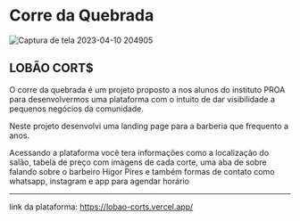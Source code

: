# Corre da Quebrada
![Captura de tela 2023-04-10 204905](https://user-images.githubusercontent.com/106604805/231020474-15cee5c0-0c39-41dc-aef1-b31e1b5af6ea.png)
<h2>LOBÃO CORT$</h2>
<p>O corre da quebrada é um projeto proposto a nos alunos do instituto PROA para desenvolvermos uma plataforma com o intuito de dar visibilidade a pequenos negócios da comunidade.</p>
<p>Neste projeto desenvolvi uma landing page para a barberia que frequento a anos.</p>
<p>Acessando a plataforma você tera informações como a localização do salão, tabela de preço com imagens de cada corte, uma aba de sobre falando sobre o barbeiro Higor Pires e também formas de contato como whatsapp, instagram e app para agendar horário</p>
<hr />

link da plataforma: https://lobao-corts.vercel.app/
